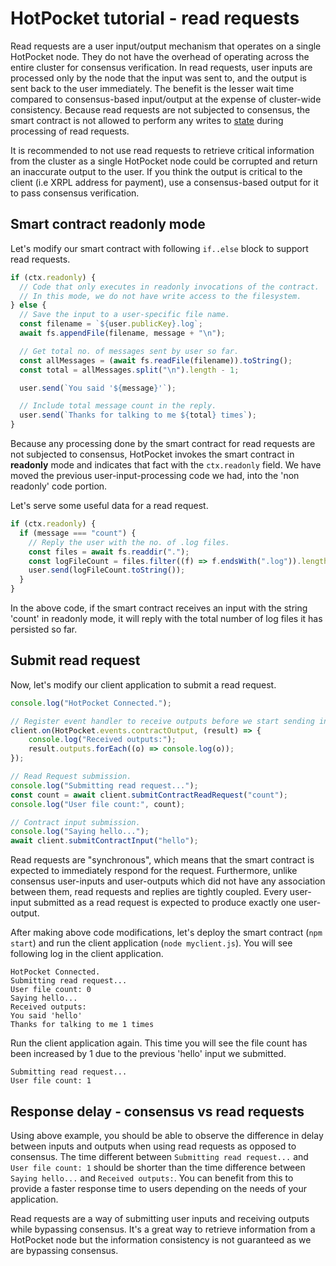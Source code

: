 # HotPocket tutorial - read requests

Read requests are a user input/output mechanism that operates on a single HotPocket node. They do not have the overhead of operating across the entire cluster for consensus verification. In read requests, user inputs are processed only by the node that the input was sent to, and the output is sent back to the user immediately. The benefit is the lesser wait time compared to consensus-based input/output at the expense of cluster-wide consistency. Because read requests are not subjected to consensus, the smart contract is not allowed to perform any writes to [state](concepts.md/#state) during processing of read requests.

It is recommended to not use read requests to retrieve critical information from the cluster as a single HotPocket node could be corrupted and return an inaccurate output to the user. If you think the output is critical to the client (i.e XRPL address for payment), use a consensus-based output for it to pass consensus verification.

## Smart contract readonly mode

Let's modify our smart contract with following `if..else` block to support read requests.

```javascript
if (ctx.readonly) {
  // Code that only executes in readonly invocations of the contract.
  // In this mode, we do not have write access to the filesystem.
} else {
  // Save the input to a user-specific file name.
  const filename = `${user.publicKey}.log`;
  await fs.appendFile(filename, message + "\n");

  // Get total no. of messages sent by user so far.
  const allMessages = (await fs.readFile(filename)).toString();
  const total = allMessages.split("\n").length - 1;

  user.send(`You said '${message}'`);

  // Include total message count in the reply.
  user.send(`Thanks for talking to me ${total} times`);
}
```

Because any processing done by the smart contract for read requests are not subjected to consensus, HotPocket invokes the smart contract in **readonly** mode and indicates that fact with the `ctx.readonly` field. We have moved the previous user-input-processing code we had, into the 'non readonly' code portion.

Let's serve some useful data for a read request.

```javascript
if (ctx.readonly) {
  if (message === "count") {
    // Reply the user with the no. of .log files.
    const files = await fs.readdir(".");
    const logFileCount = files.filter((f) => f.endsWith(".log")).length;
    user.send(logFileCount.toString());
  }
}
```

In the above code, if the smart contract receives an input with the string 'count' in readonly mode, it will reply with the total number of log files it has persisted so far.

## Submit read request

Now, let's modify our client application to submit a read request.

```javascript
console.log("HotPocket Connected.");

// Register event handler to receive outputs before we start sending inputs.
client.on(HotPocket.events.contractOutput, (result) => {
    console.log("Received outputs:");
    result.outputs.forEach((o) => console.log(o));
});

// Read Request submission.
console.log("Submitting read request...");
const count = await client.submitContractReadRequest("count");
console.log("User file count:", count);

// Contract input submission.
console.log("Saying hello...");
await client.submitContractInput("hello");
```

Read requests are "synchronous", which means that the smart contract is expected to immediately respond for the request. Furthermore, unlike consensus user-inputs and user-outputs which did not have any association between them, read requests and replies are tightly coupled. Every user-input submitted as a read request is expected to produce exactly one user-output.

After making above code modifications, let's deploy the smart contract (`npm start`) and run the client application (`node myclient.js`). You will see following log in the client application.

```
HotPocket Connected.
Submitting read request...
User file count: 0
Saying hello...
Received outputs:
You said 'hello'
Thanks for talking to me 1 times
```

Run the client application again. This time you will see the file count has been increased by 1 due to the previous 'hello' input we submitted.

```
Submitting read request...
User file count: 1
```

## Response delay - consensus vs read requests

Using above example, you should be able to observe the difference in delay between inputs and outputs when using read requests as opposed to consensus. The time different between `Submitting read request...` and `User file count: 1` should be shorter than the time difference between `Saying hello...` and `Received outputs:`. You can benefit from this to provide a faster response time to users depending on the needs of your application.

Read requests are a way of submitting user inputs and receiving outputs while bypassing consensus. It's a great way to retrieve information from a HotPocket node but the information consistency is not guaranteed as we are bypassing consensus.
